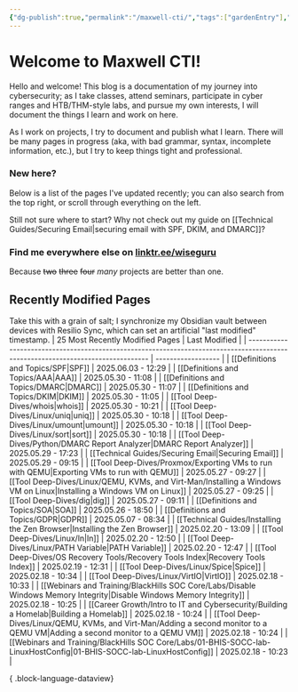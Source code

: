 ```yaml
---
{"dg-publish":true,"permalink":"/maxwell-cti/","tags":["gardenEntry"],"noteIcon":""}
---
```


# Welcome to Maxwell CTI!

Hello and welcome! This blog is a documentation of my journey into cybersecurity; as I take classes, attend seminars, participate in cyber ranges and HTB/THM-style labs, and pursue my own interests, I will document the things I learn and work on here. 

As I work on projects, I try to document and publish what I learn. There will be many pages in progress (aka, with bad grammar, syntax, incomplete information, etc.), but I try to keep things tight and professional.

### New here?
Below is a list of the pages I've updated recently; you can also search from the top right, or scroll through everything on the left.

Still not sure where to start? Why not check out my guide on [[Technical Guides/Securing Email\|securing email with SPF, DKIM, and DMARC]]?


### Find me everywhere else on [linktr.ee/wiseguru](https://linktr.ee/wiseguru)
Because ~~two~~ ~~three~~ ~~four~~ *many* projects are better than one.


## Recently Modified Pages
Take this with a grain of salt; I synchronize my Obsidian vault between devices with Resilio Sync, which can set an artificial "last modified" timestamp.
| 25 Most Recently Modified Pages                                                                                                  | Last Modified      |
| -------------------------------------------------------------------------------------------------------------------------------- | ------------------ |
| [[Definitions and Topics/SPF\|SPF]]                                                                                           | 2025.06.03 - 12:29 |
| [[Definitions and Topics/AAA\|AAA]]                                                                                           | 2025.05.30 - 11:08 |
| [[Definitions and Topics/DMARC\|DMARC]]                                                                                       | 2025.05.30 - 11:07 |
| [[Definitions and Topics/DKIM\|DKIM]]                                                                                         | 2025.05.30 - 11:05 |
| [[Tool Deep-Dives/whois\|whois]]                                                                                              | 2025.05.30 - 10:21 |
| [[Tool Deep-Dives/Linux/uniq\|uniq]]                                                                                          | 2025.05.30 - 10:18 |
| [[Tool Deep-Dives/Linux/umount\|umount]]                                                                                      | 2025.05.30 - 10:18 |
| [[Tool Deep-Dives/Linux/sort\|sort]]                                                                                          | 2025.05.30 - 10:18 |
| [[Tool Deep-Dives/Python/DMARC Report Analyzer\|DMARC Report Analyzer]]                                                       | 2025.05.29 - 17:23 |
| [[Technical Guides/Securing Email\|Securing Email]]                                                                           | 2025.05.29 - 09:15 |
| [[Tool Deep-Dives/Proxmox/Exporting VMs to run with QEMU\|Exporting VMs to run with QEMU]]                                    | 2025.05.27 - 09:27 |
| [[Tool Deep-Dives/Linux/QEMU, KVMs, and Virt-Man/Installing a Windows VM on Linux\|Installing a Windows VM on Linux]]         | 2025.05.27 - 09:25 |
| [[Tool Deep-Dives/dig\|dig]]                                                                                                  | 2025.05.27 - 09:11 |
| [[Definitions and Topics/SOA\|SOA]]                                                                                           | 2025.05.26 - 18:50 |
| [[Definitions and Topics/GDPR\|GDPR]]                                                                                         | 2025.05.07 - 08:34 |
| [[Technical Guides/Installing the Zen Browser\|Installing the Zen Browser]]                                                   | 2025.02.20 - 13:09 |
| [[Tool Deep-Dives/Linux/ln\|ln]]                                                                                              | 2025.02.20 - 12:50 |
| [[Tool Deep-Dives/Linux/PATH Variable\|PATH Variable]]                                                                        | 2025.02.20 - 12:47 |
| [[Tool Deep-Dives/OS Recovery Tools/Recovery Tools Index\|Recovery Tools Index]]                                              | 2025.02.19 - 12:31 |
| [[Tool Deep-Dives/Linux/Spice\|Spice]]                                                                                        | 2025.02.18 - 10:34 |
| [[Tool Deep-Dives/Linux/VirtIO\|VirtIO]]                                                                                      | 2025.02.18 - 10:33 |
| [[Webinars and Training/BlackHills SOC Core/Labs/Disable Windows Memory Integrity\|Disable Windows Memory Integrity]]         | 2025.02.18 - 10:25 |
| [[Career Growth/Intro to IT and Cybersecurity/Building a Homelab\|Building a Homelab]]                                        | 2025.02.18 - 10:24 |
| [[Tool Deep-Dives/Linux/QEMU, KVMs, and Virt-Man/Adding a second monitor to a QEMU VM\|Adding a second monitor to a QEMU VM]] | 2025.02.18 - 10:24 |
| [[Webinars and Training/BlackHills SOC Core/Labs/01-BHIS-SOCC-lab-LinuxHostConfig\|01-BHIS-SOCC-lab-LinuxHostConfig]]         | 2025.02.18 - 10:23 |

{ .block-language-dataview}